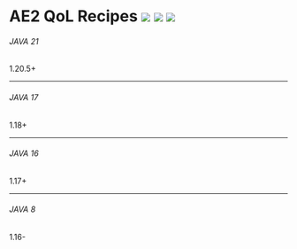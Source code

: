 # AE2 QoL Recipes <a href="https://www.curseforge.com/minecraft/mc-mods/ae2-qol-recipes"><img src="http://cf.way2muchnoise.eu/versions/907026.svg" style="max-width:100%;"></a> <a href="https://www.curseforge.com/minecraft/mc-mods/ae2-qol-recipes"><img src="https://cf.way2muchnoise.eu/907026.svg" style="max-width:100%;"></a> <a href="https://modrinth.com/mod/ae2-qol-recipes"><img src="https://img.shields.io/modrinth/dt/K7VSm2YY" style="max-width:100%;"></a>

###### JAVA 21
1.20.5+

--------
###### JAVA 17
1.18+

--------
###### JAVA 16
1.17+

-------
###### JAVA 8
1.16-

